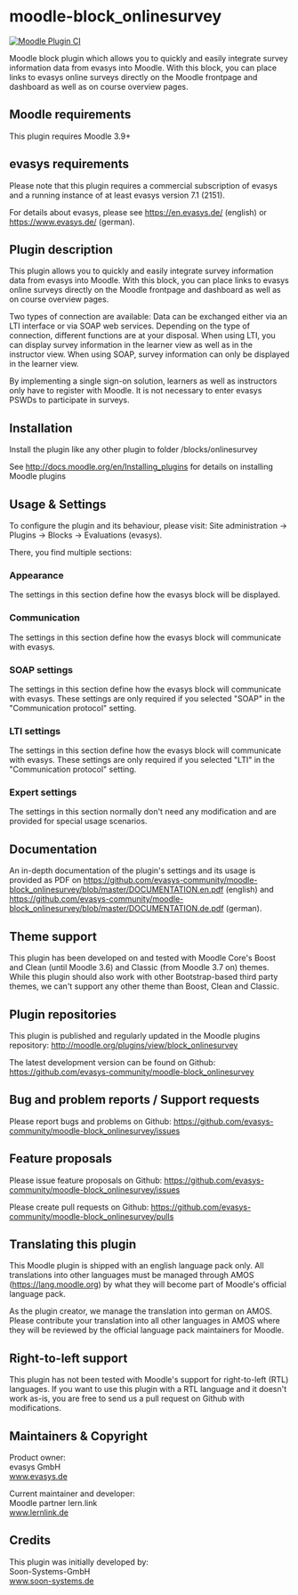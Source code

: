 moodle-block_onlinesurvey
=========================

[![Moodle Plugin CI](https://github.com/evasys-community/moodle-block_onlinesurvey/workflows/Moodle%20Plugin%20CI/badge.svg?branch=master)](https://github.com/evasys-community/moodle-block_onlinesurvey/actions?query=workflow%3A%22Moodle+Plugin+CI%22+branch%3Amaster)

Moodle block plugin which allows you to quickly and easily integrate survey information data from evasys into Moodle. With this block, you can place links to evasys online surveys directly on the Moodle frontpage and dashboard as well as on course overview pages.


Moodle requirements
-------------------

This plugin requires Moodle 3.9+


evasys requirements
-------------------

Please note that this plugin requires a commercial subscription of evasys and a running instance of at least evasys version 7.1 (2151).

For details about evasys, please see
https://en.evasys.de/ (english) or
https://www.evasys.de/ (german).


Plugin description
------------------

This plugin allows you to quickly and easily integrate survey information data from evasys into Moodle. With this block, you can place links to evasys online surveys directly on the Moodle frontpage and dashboard as well as on course overview pages.

Two types of connection are available: Data can be exchanged either via an LTI interface or via SOAP web services. Depending on the type of connection, different functions are at your disposal. When using LTI, you can display survey information in the learner view as well as in the instructor view. When using SOAP, survey information can only be displayed in the learner view.

By implementing a single sign-on solution, learners as well as instructors only have to register with Moodle. It is not necessary to enter evasys PSWDs to participate in surveys.


Installation
------------

Install the plugin like any other plugin to folder
/blocks/onlinesurvey

See http://docs.moodle.org/en/Installing_plugins for details on installing Moodle plugins


Usage & Settings
----------------

To configure the plugin and its behaviour, please visit:
Site administration -> Plugins -> Blocks -> Evaluations (evasys).

There, you find multiple sections:

### Appearance

The settings in this section define how the evasys block will be displayed.

### Communication

The settings in this section define how the evasys block will communicate with evasys.

### SOAP settings

The settings in this section define how the evasys block will communicate with evasys.
These settings are only required if you selected "SOAP" in the "Communication protocol" setting.

### LTI settings

The settings in this section define how the evasys block will communicate with evasys.
These settings are only required if you selected "LTI" in the "Communication protocol" setting.

### Expert settings

The settings in this section normally don't need any modification and are provided for special usage scenarios.


Documentation
-------------

An in-depth documentation of the plugin's settings and its usage is provided as PDF on
https://github.com/evasys-community/moodle-block_onlinesurvey/blob/master/DOCUMENTATION.en.pdf (english) and
https://github.com/evasys-community/moodle-block_onlinesurvey/blob/master/DOCUMENTATION.de.pdf (german).


Theme support
-------------
This plugin has been developed on and tested with Moodle Core's Boost and Clean (until Moodle 3.6) and Classic (from Moodle 3.7 on) themes.
While this plugin should also work with other Bootstrap-based third party themes, we can't support any other theme than Boost, Clean and Classic.


Plugin repositories
-------------------

This plugin is published and regularly updated in the Moodle plugins repository:
http://moodle.org/plugins/view/block_onlinesurvey

The latest development version can be found on Github:
https://github.com/evasys-community/moodle-block_onlinesurvey


Bug and problem reports / Support requests
------------------------------------------

Please report bugs and problems on Github:
https://github.com/evasys-community/moodle-block_onlinesurvey/issues


Feature proposals
-----------------

Please issue feature proposals on Github:
https://github.com/evasys-community/moodle-block_onlinesurvey/issues

Please create pull requests on Github:
https://github.com/evasys-community/moodle-block_onlinesurvey/pulls


Translating this plugin
-----------------------

This Moodle plugin is shipped with an english language pack only. All translations into other languages must be managed through AMOS (https://lang.moodle.org) by what they will become part of Moodle's official language pack.

As the plugin creator, we manage the translation into german on AMOS. Please contribute your translation into all other languages in AMOS where they will be reviewed by the official language pack maintainers for Moodle.


Right-to-left support
---------------------

This plugin has not been tested with Moodle's support for right-to-left (RTL) languages.
If you want to use this plugin with a RTL language and it doesn't work as-is, you are free to send us a pull request on Github with modifications.


Maintainers & Copyright
-----------------------

Product owner:\
evasys GmbH\
www.evasys.de

Current maintainer and developer:\
Moodle partner lern.link\
www.lernlink.de


Credits
-------

This plugin was initially developed by:\
Soon-Systems-GmbH\
www.soon-systems.de

